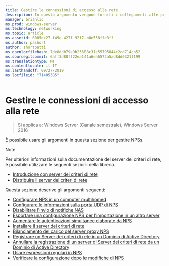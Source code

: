 ```yaml
---
title: Gestire le connessioni di accesso alla rete
description: In questo argomento vengono forniti i collegamenti alle procedure per la gestione di NPSs in Windows Server 2016.
manager: brianlic
ms.prod: windows-server
ms.technology: networking
ms.topic: article
ms.assetid: 6005dc27-f49e-427f-92f7-b0e558ffe3ff
ms.author: pashort
author: shortpatti
ms.openlocfilehash: 7de8ddb79e9b23688c31e55795844c2cd714cb52
ms.sourcegitcommit: 6aff3d88ff22ea141a6ea6572a5ad8dd6321f199
ms.translationtype: MT
ms.contentlocale: it-IT
ms.lasthandoff: 09/27/2019
ms.locfileid: "71405385"
---
```

# <a name="manage-npss"></a>Gestire le connessioni di accesso alla rete

>Si applica a: Windows Server (Canale semestrale), Windows Server 2016

È possibile usare gli argomenti in questa sezione per gestire NPSs.

>[!NOTE]
>Per ulteriori informazioni sulla documentazione del server dei criteri di rete, è possibile utilizzare le seguenti sezioni della libreria.
>- [Introduzione con server dei criteri di rete](nps-getstart-top.md)
>- [Distribuire il server dei criteri di rete](nps-deploy.md) 

Questa sezione descrive gli argomenti seguenti:

- [Configurare NPS in un computer multihomed](nps-multihomed-configure.md)
- [Configurare le informazioni sulla porta UDP di NPS](nps-udp-ports-configure.md)
- [Disabilitare l'invio di notifiche NAS](nps-disable-nas-notifications.md)
- [Esportare una configurazione NPS per l'importazione in un altro server](nps-manage-export.md)
- [Aumentare le autenticazioni simultanee elaborate da NPS](nps-concurrent-auth.md)
- [Installare il server dei criteri di rete](nps-manage-install.md)
- [Bilanciamento del carico del server proxy NPS](nps-manage-proxy-lb.md)
- [Registrare un Server dei criteri di rete in un Dominio di Active Directory](nps-manage-register.md)
- [Annullare la registrazione di un server di Server dei criteri di rete da un Dominio di Active Directory](nps-manage-unregister.md)
- [Usare espressioni regolari in NPS](nps-crp-reg-expressions.md)
- [Verificare la configurazione dopo le modifiche di NPS](nps-manage-verify.md)

